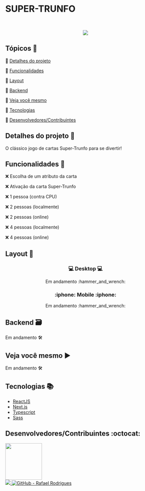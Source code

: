 # SUPER-TRUNFO
  
<p align="center">
  <br>
  <!-- 
  <Img src="https://github.com/rafarod21/DoWhile2021/blob/main/git-assets/logo.svg" width=700/>
-->
  
  <p align="center">
    <img src="https://img.shields.io/static/v1?label=Status&message=Em%20desenvolvimento&color=yellow&style=flat&labelColor=3E3E3E">
  </p>
</p>


## Tópicos :scroll:

:small_blue_diamond: [Detalhes do projeto](#detalhes-do-projeto-memo)

:small_blue_diamond: [Funcionalidades](#funcionalidades-stars)

:small_blue_diamond: [Layout](#layout-milky_way)

:small_blue_diamond: [Backend](#backend-card_file_box)

:small_blue_diamond: [Veja você mesmo](#veja-você-mesmo-arrow_forward)

:small_blue_diamond: [Tecnologias](#tecnologias-books)

:small_blue_diamond: [Desenvolvedores/Contribuintes](#desenvolvedorescontribuintes-octocat)

## Detalhes do projeto :memo:

<p align="justify">
O clássico jogo de cartas Super-Trunfo para se divertir!
</p>

## Funcionalidades :stars:

❌ Escolha de um atributo da carta

❌ Ativação da carta Super-Trunfo

❌ 1 pessoa (contra CPU)

❌ 2 pessoas (localmente)

❌ 2 pessoas (online)

❌ 4 pessoas (localmente)

❌ 4 pessoas (online)

## Layout :milky_way:

<h3 align="center">
  💻 Desktop 💻
</h3>
<!-- <p align="center">
<Img src="https://github.com/rafarod21/DoWhile2021/blob/main/git-assets/NotLogged.jpeg" width=400>
  <Img src="https://github.com/rafarod21/DoWhile2021/blob/main/git-assets/Logged.jpeg" width=400>
</p> -->
<p align="center">
  Em andamento :hammer_and_wrench:
</p>
  
<h3 align="center">
  :iphone: Mobile :iphone:
</h3>
<p align="center">
  Em andamento :hammer_and_wrench:
</p>

## Backend :card_file_box:

Em andamento :hammer_and_wrench:

## Veja você mesmo :arrow_forward:

Em andamento :hammer_and_wrench:

## Tecnologias :books:

  - [ReactJS](https://pt-br.reactjs.org)
  - [Next.js](https://nextjs.org)
  - [Typescript](https://www.typescriptlang.org)
  - [Sass](https://sass-lang.com)
<!--   - [Node.js](https://nodejs.org) -->

## Desenvolvedores/Contribuintes :octocat:

<img src="https://avatars0.githubusercontent.com/u/39251153?s=460&u=b18964e9a5e2c3c1ef9bc74ae8c35b11095c841b&v=4" width=115><br>
<a aria-label="LinkedIn - Rafael Rodrigues" href="https://www.linkedin.com/in/rafael-montrezol-942a60170">
    <img src="https://img.shields.io/static/v1?logo=linkedin&label=LinkedIn&message=Rafael%20Rodrigues&color=00A0DC&style=flat&labelColor=0077B5"> 
</a>
<a aria-label="GitHub - Rafael Rodrigues" href="https://github.com/rafarod21">
    <img alt="GitHub - Rafael Rodrigues" src="https://img.shields.io/static/v1?logo=github&label=GitHub&message=Rafael%20Rodrigues&color=2FBB4F&style=flat&labelColor=211F1F"></img>
</a>
